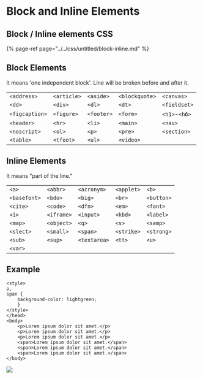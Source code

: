 # Block and Inline Elements

## Block / Inline elements CSS

{% page-ref page="../../css/untitled/block-inline.md" %}



## Block Elements

It means 'one independent block'. Line will be broken before and after it.

|  |  |  |  |  |
| :--- | :--- | :--- | :--- | :--- |
| `<address>` | `<article>` | `<aside>` | `<blockquote>` | `<canvas>` |
| `<dd>` | `<div>` | `<dl>` | `<dt>` | `<fieldset>` |
| `<figcaption>` | `<figure>` | `<footer>` | `<form>` | `<h1>`-`<h6>` |
| `<header>` | `<hr>` | `<li>` | `<main>` | `<nav>` |
| `<noscript>` | `<ol>` | `<p>` | `<pre>` | `<section>` |
| `<table>` | `<tfoot>` | `<ul>` | `<video>` |  |



## Inline Elements

It means "part of the line."

|  |  |  |  |  |
| :--- | :--- | :--- | :--- | :--- |
| `<a>` | `<abbr>` | `<acronym>` | `<applet>` | `<b>` |
| `<basefont>` | `<bdo>` | `<big>` | `<br>` | `<button>` |
| `<cite>` | `<code>` | `<dfn>` | `<em>` | `<font>` |
| `<i>` | `<iframe>` | `<input>` | `<kbd>` | `<label>` |
| `<map>` | `<object>` | `<q>` | `<s>` | `<samp>` |
| `<slect>` | `<small>` | `<span>` | `<strike>` | `<strong>` |
| `<sub>` | `<sup>` | `<textarea>` | `<tt>` | `<u>` |
| `<var>` |  |  |  |  |



## Example

```markup
<style>
p,
span {
    background-color: lightgreen;
    }
</style>
</head>
<body>
    <p>Lorem ipsum dolor sit amet.</p>
    <p>Lorem ipsum dolor sit amet.</p>
    <p>Lorem ipsum dolor sit amet.</p>
    <span>Lorem ipsum dolor sit amet.</span>
    <span>Lorem ipsum dolor sit amet.</span>
    <span>Lorem ipsum dolor sit amet.</span>
</body>
```

![](https://i.postimg.cc/BnRf8TLj/inline-block.png)

